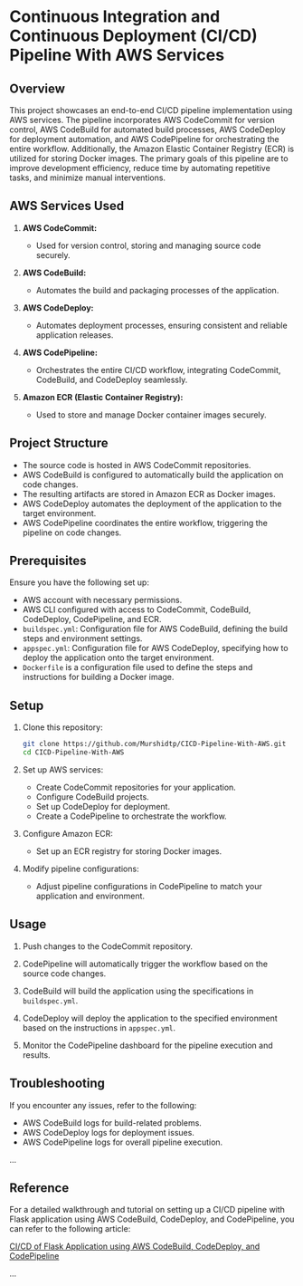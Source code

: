 # Continuous Integration and Continuous Deployment (CI/CD) Pipeline With AWS Services

## Overview

This project showcases an end-to-end CI/CD pipeline implementation using AWS services. The pipeline incorporates AWS CodeCommit for version control, AWS CodeBuild for automated build processes, AWS CodeDeploy for deployment automation, and AWS CodePipeline for orchestrating the entire workflow. Additionally, the Amazon Elastic Container Registry (ECR) is utilized for storing Docker images. The primary goals of this pipeline are to improve development efficiency, reduce time by automating repetitive tasks, and minimize manual interventions.

## AWS Services Used

1. **AWS CodeCommit:**
   - Used for version control, storing and managing source code securely.

2. **AWS CodeBuild:**
   - Automates the build and packaging processes of the application.

3. **AWS CodeDeploy:**
   - Automates deployment processes, ensuring consistent and reliable application releases.

4. **AWS CodePipeline:**
   - Orchestrates the entire CI/CD workflow, integrating CodeCommit, CodeBuild, and CodeDeploy seamlessly.

5. **Amazon ECR (Elastic Container Registry):**
   - Used to store and manage Docker container images securely.

## Project Structure

- The source code is hosted in AWS CodeCommit repositories.
- AWS CodeBuild is configured to automatically build the application on code changes.
- The resulting artifacts are stored in Amazon ECR as Docker images.
- AWS CodeDeploy automates the deployment of the application to the target environment.
- AWS CodePipeline coordinates the entire workflow, triggering the pipeline on code changes.


## Prerequisites

Ensure you have the following set up:

- AWS account with necessary permissions.
- AWS CLI configured with access to CodeCommit, CodeBuild, CodeDeploy, CodePipeline, and ECR.
- `buildspec.yml`: Configuration file for AWS CodeBuild, defining the build steps and environment settings.
- `appspec.yml`: Configuration file for AWS CodeDeploy, specifying how to deploy the application onto the target environment.
- `Dockerfile` is a configuration file used to define the steps and instructions for building a Docker image.

## Setup

1. Clone this repository:

    ```bash
    git clone https://github.com/Murshidtp/CICD-Pipeline-With-AWS.git
    cd CICD-Pipeline-With-AWS
    ```

2. Set up AWS services:

    - Create CodeCommit repositories for your application.
    - Configure CodeBuild projects.
    - Set up CodeDeploy for deployment.
    - Create a CodePipeline to orchestrate the workflow.

3. Configure Amazon ECR:

    - Set up an ECR registry for storing Docker images.

4. Modify pipeline configurations:

    - Adjust pipeline configurations in CodePipeline to match your application and environment.

## Usage

1. Push changes to the CodeCommit repository.

2. CodePipeline will automatically trigger the workflow based on the source code changes.

3. CodeBuild will build the application using the specifications in `buildspec.yml`.

4. CodeDeploy will deploy the application to the specified environment based on the instructions in `appspec.yml`.

5. Monitor the CodePipeline dashboard for the pipeline execution and results.


## Troubleshooting

If you encounter any issues, refer to the following:

- AWS CodeBuild logs for build-related problems.
- AWS CodeDeploy logs for deployment issues.
- AWS CodePipeline logs for overall pipeline execution.

...

## Reference

For a detailed walkthrough and tutorial on setting up a CI/CD pipeline with Flask application using AWS CodeBuild, CodeDeploy, and CodePipeline, you can refer to the following article:

[CI/CD of Flask Application using AWS CodeBuild, CodeDeploy, and CodePipeline](https://medium.com/@purnimachowrasia/ci-cd-of-flask-application-using-aws-codebuild-codedeploy-and-codepipeline-part-4-97aef0033c09)

...


